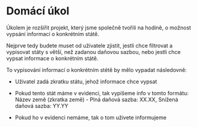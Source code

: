 # Domácí úkol

Úkolem je rozšířit projekt, který jsme společně tvořili na hodině, o možnost vypsání informací o konkrétním státě.

Nejprve tedy budete muset od uživatele zjistit, jestli chce filtrovat a vypisovat státy s větší, než zadanou daňovou sazbou, nebo jestli chce vypsat informace o konkrétním státě.

To vypisování informací o konkrétním stétě by mělo vypadat následovně:

- Uživatel zadá zkratku státu, jehož informace chce vypsat

- Pokud tento stát máme v evidenci, tak vypíšeme info v tomto formátu: Název země (zkratka země) - Plná daňová sazba: XX.XX, Snížená daňová sazba: YY.YY

- Pokud ho v evidenci nemáme, tak o tom uživete informujeme
